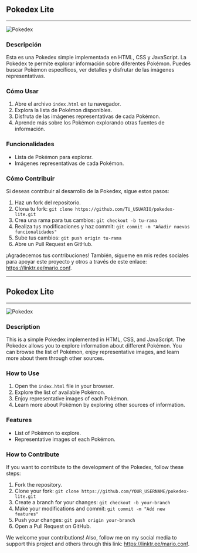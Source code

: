 ## Pokedex Lite

---

![Pokedex]([/pokemon_images/Pokedex.png](https://www.google.com/url?sa=i&url=https%3A%2F%2Fhistorias-fakemon.fandom.com%2Fes%2Fwiki%2FPok%25C3%25A9dex&psig=AOvVaw1FbaLj5n9IbCUr4d8bpjPx&ust=1705147091200000&source=images&cd=vfe&opi=89978449&ved=0CBIQjRxqFwoTCOjM04rm14MDFQAAAAAdAAAAABAD))

### Descripción

Esta es una Pokedex simple implementada en HTML, CSS y JavaScript. La Pokedex te permite explorar información sobre diferentes Pokémon. Puedes buscar Pokémon específicos, ver detalles y disfrutar de las imágenes representativas.

### Cómo Usar

1. Abre el archivo `index.html` en tu navegador.
2. Explora la lista de Pokémon disponibles.
3. Disfruta de las imágenes representativas de cada Pokémon.
4. Aprende más sobre los Pokémon explorando otras fuentes de información.

### Funcionalidades

- Lista de Pokémon para explorar.
- Imágenes representativas de cada Pokémon.

### Cómo Contribuir

Si deseas contribuir al desarrollo de la Pokedex, sigue estos pasos:

1. Haz un fork del repositorio.
2. Clona tu fork: `git clone https://github.com/TU_USUARIO/pokedex-lite.git`
3. Crea una rama para tus cambios: `git checkout -b tu-rama`
4. Realiza tus modificaciones y haz commit: `git commit -m "Añadir nuevas funcionalidades"`
5. Sube tus cambios: `git push origin tu-rama`
6. Abre un Pull Request en GitHub.

¡Agradecemos tus contribuciones! También, sígueme en mis redes sociales para apoyar este proyecto y otros a través de este enlace: https://linktr.ee/mario.conf.

---

## Pokedex Lite

---

![Pokedex]([/pokemon_images/Pokedex.png](https://www.google.com/url?sa=i&url=https%3A%2F%2Fhistorias-fakemon.fandom.com%2Fes%2Fwiki%2FPok%25C3%25A9dex&psig=AOvVaw1FbaLj5n9IbCUr4d8bpjPx&ust=1705147091200000&source=images&cd=vfe&opi=89978449&ved=0CBIQjRxqFwoTCOjM04rm14MDFQAAAAAdAAAAABAD))

### Description

This is a simple Pokedex implemented in HTML, CSS, and JavaScript. The Pokedex allows you to explore information about different Pokémon. You can browse the list of Pokémon, enjoy representative images, and learn more about them through other sources.

### How to Use

1. Open the `index.html` file in your browser.
2. Explore the list of available Pokémon.
3. Enjoy representative images of each Pokémon.
4. Learn more about Pokémon by exploring other sources of information.

### Features

- List of Pokémon to explore.
- Representative images of each Pokémon.

### How to Contribute

If you want to contribute to the development of the Pokedex, follow these steps:

1. Fork the repository.
2. Clone your fork: `git clone https://github.com/YOUR_USERNAME/pokedex-lite.git`
3. Create a branch for your changes: `git checkout -b your-branch`
4. Make your modifications and commit: `git commit -m "Add new features"`
5. Push your changes: `git push origin your-branch`
6. Open a Pull Request on GitHub.

We welcome your contributions! Also, follow me on my social media to support this project and others through this link: https://linktr.ee/mario.conf.
